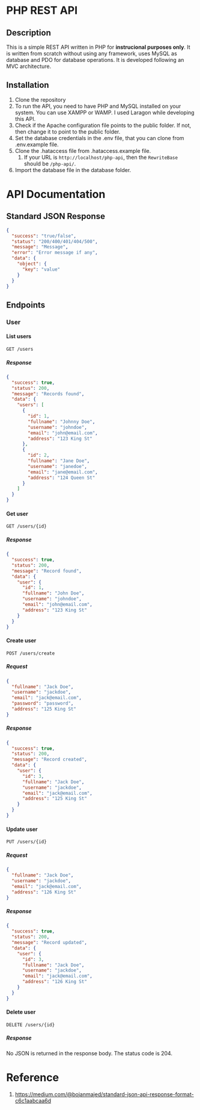 # PHP REST API

## Description

This is a simple REST API written in PHP for **instrucional purposes only**. It is written from scratch without using any framework, uses MySQL as database and  PDO for database operations. It is developed following an MVC architecture.

## Installation

1. Clone the repository
2. To run the API, you need to have PHP and MySQL installed on your system. You can use XAMPP or WAMP. I used Laragon while developing this API.
3. Check if the Apache configuration file points to the public folder. If not, then change it to point to the public folder.
4. Set the database credentials in the .env file, that you can clone from .env.example file.
5. Clone the .hataccess file from .hataccess.example file.
   1. If your URL is `http://localhost/php-api`, then the `RewriteBase` should be `/php-api/`.
6. Import the database file in the database folder.

# API Documentation

## Standard JSON Response

```json
{
  "success": "true/false",
  "status": "200/400/401/404/500",
  "message": "Message",
  "error": "Error message if any",
  "data": {
    "object": {
      "key": "value"
    }
  }
}
```

## Endpoints

### User

#### List users

```http
GET /users
```

##### Response

```json
{
  "success": true,
  "status": 200,
  "message": "Records found",
  "data": {
    "users": [
      {
        "id": 1,
        "fullname": "Johnny Doe",
        "username": "johndoe",
        "email": "john@email.com",
        "address": "123 King St"
      },
      {
        "id": 2,
        "fullname": "Jane Doe",
        "username": "janedoe",
        "email": "jane@email.com",
        "address": "124 Queen St"
      }
    ]
  }
}
```

#### Get user

```http
GET /users/{id}
```

##### Response

```json
{
  "success": true,
  "status": 200,
  "message": "Record found",
  "data": {
    "user": {
      "id": 1,
      "fullname": "John Doe",
      "username": "johndoe",
      "email": "john@email.com",
      "address": "123 King St"
    }
  }
}
```

#### Create user

```http
POST /users/create
```

##### Request

```json
{
  "fullname": "Jack Doe",
  "username": "jackdoe",
  "email": "jack@email.com",
  "password": "password",
  "address": "125 King St"
}
```

##### Response

```json
{
  "success": true,
  "status": 200,
  "message": "Record created",
  "data": {
    "user": {
      "id": 3,
      "fullname": "Jack Doe",
      "username": "jackdoe",
      "email": "jack@email.com",
      "address": "125 King St"
    }
  }
}
```

#### Update user

```http
PUT /users/{id}
```

##### Request

```json
{
  "fullname": "Jack Doe",
  "username": "jackdoe",
  "email": "jack@email.com",
  "address": "126 King St"
}
```

##### Response

```json
{
  "success": true,
  "status": 200,
  "message": "Record updated",
  "data": {
    "user": {
      "id": 3,
      "fullname": "Jack Doe",
      "username": "jackdoe",
      "email": "jack@email.com",
      "address": "126 King St"
    }
  }
}
```

#### Delete user

```http
DELETE /users/{id}
```

##### Response

No JSON is returned in the response body. The status code is 204.

# Reference

1. https://medium.com/@bojanmajed/standard-json-api-response-format-c6c1aabcaa6d
